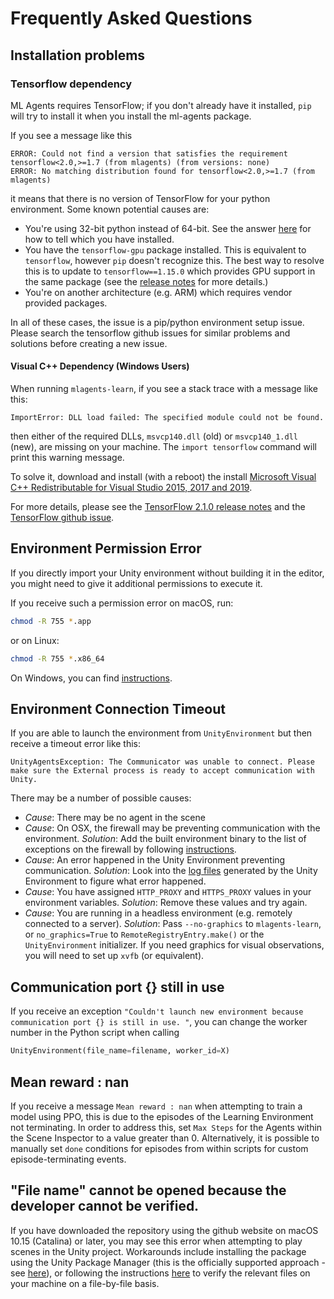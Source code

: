 # Frequently Asked Questions

## Installation problems

### Tensorflow dependency

ML Agents requires TensorFlow; if you don't already have it installed, `pip`
will try to install it when you install the ml-agents package.

If you see a message like this

```console
ERROR: Could not find a version that satisfies the requirement tensorflow<2.0,>=1.7 (from mlagents) (from versions: none)
ERROR: No matching distribution found for tensorflow<2.0,>=1.7 (from mlagents)
```

it means that there is no version of TensorFlow for your python environment.
Some known potential causes are:

- You're using 32-bit python instead of 64-bit. See the answer
  [here](https://stackoverflow.com/a/1405971/224264) for how to tell which you
  have installed.
- You have the `tensorflow-gpu` package installed. This is equivalent to
  `tensorflow`, however `pip` doesn't recognize this. The best way to resolve
  this is to update to `tensorflow==1.15.0` which provides GPU support in the
  same package (see the
  [release notes](https://github.com/tensorflow/tensorflow/issues/33374) for
  more details.)
- You're on another architecture (e.g. ARM) which requires vendor provided
  packages.

In all of these cases, the issue is a pip/python environment setup issue. Please
search the tensorflow github issues for similar problems and solutions before
creating a new issue.

#### Visual C++ Dependency (Windows Users)
When running `mlagents-learn`, if you see a stack trace with a message like this:

```console
ImportError: DLL load failed: The specified module could not be found.
```

then either of the required DLLs, `msvcp140.dll` (old) or `msvcp140_1.dll` (new), are missing on your machine. The `import tensorflow` command will print this warning message.

To solve it, download and install (with a reboot) the install [Microsoft Visual C++ Redistributable for Visual Studio 2015, 2017 and 2019](https://support.microsoft.com/en-my/help/2977003/the-latest-supported-visual-c-downloads).

For more details, please see the [TensorFlow 2.1.0 release notes](https://github.com/tensorflow/tensorflow/releases/tag/v2.1.0)
and the [TensorFlow github issue](https://github.com/tensorflow/tensorflow/issues/22794#issuecomment-573297027).

## Environment Permission Error

If you directly import your Unity environment without building it in the editor,
you might need to give it additional permissions to execute it.

If you receive such a permission error on macOS, run:

```sh
chmod -R 755 *.app
```

or on Linux:

```sh
chmod -R 755 *.x86_64
```

On Windows, you can find
[instructions](<https://technet.microsoft.com/en-us/library/cc754344(v=ws.11).aspx>).

## Environment Connection Timeout

If you are able to launch the environment from `UnityEnvironment` but then
receive a timeout error like this:

```
UnityAgentsException: The Communicator was unable to connect. Please make sure the External process is ready to accept communication with Unity.
```

There may be a number of possible causes:

- _Cause_: There may be no agent in the scene
- _Cause_: On OSX, the firewall may be preventing communication with the
  environment. _Solution_: Add the built environment binary to the list of
  exceptions on the firewall by following
  [instructions](https://support.apple.com/en-us/HT201642).
- _Cause_: An error happened in the Unity Environment preventing communication.
  _Solution_: Look into the
  [log files](https://docs.unity3d.com/Manual/LogFiles.html) generated by the
  Unity Environment to figure what error happened.
- _Cause_: You have assigned `HTTP_PROXY` and `HTTPS_PROXY` values in your
  environment variables. _Solution_: Remove these values and try again.
- _Cause_: You are running in a headless environment (e.g. remotely connected
  to a server). _Solution_: Pass `--no-graphics` to `mlagents-learn`, or
  `no_graphics=True` to `RemoteRegistryEntry.make()` or the `UnityEnvironment`
  initializer. If you need graphics for visual observations, you will need to
  set up `xvfb` (or equivalent).

## Communication port {} still in use

If you receive an exception
`"Couldn't launch new environment because communication port {} is still in use. "`,
you can change the worker number in the Python script when calling

```python
UnityEnvironment(file_name=filename, worker_id=X)
```

## Mean reward : nan

If you receive a message `Mean reward : nan` when attempting to train a model
using PPO, this is due to the episodes of the Learning Environment not
terminating. In order to address this, set `Max Steps` for the Agents within the
Scene Inspector to a value greater than 0. Alternatively, it is possible to
manually set `done` conditions for episodes from within scripts for custom
episode-terminating events.

## "File name" cannot be opened because the developer cannot be verified.

If you have downloaded the repository using the github website on macOS 10.15 (Catalina)
or later, you may see this error when attempting to play scenes in the Unity project.
Workarounds include installing the package using the Unity Package Manager (this is
the officially supported approach - see [here](Installation.md)), or following the
instructions [here](https://support.apple.com/en-us/HT202491) to verify the relevant
files on your machine on a file-by-file basis.
